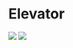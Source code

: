 # Elevator
<a href="https://codeship.com/projects/77469"><img src="https://codeship.com/projects/93cda740-d230-0132-495d-16c1124d299d/status?branch=master" /></a>
<a href="https://codeclimate.com/github/shimonm/Elevator"><img src="https://codeclimate.com/github/shimonm/Elevator/badges/gpa.svg" /></a>
